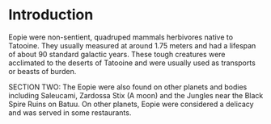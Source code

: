 # Introduction
Eopie were non-sentient, quadruped mammals herbivores native to Tatooine.
They usually measured at around 1.75 meters and had a lifespan of about 90 standard galactic years.
These tough creatures were acclimated to the deserts of Tatooine and were usually used as transports or beasts of burden.

SECTION TWO:
The Eopie were also found on other planets and bodies including Saleucami, Zardossa Stix (A moon) and the Jungles near the Black Spire Ruins on Batuu.
On other planets, Eopie were considered a delicacy and was served in some restaurants.